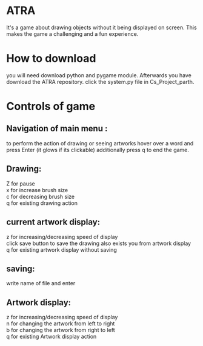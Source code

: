 # ATRA
It's a game about drawing objects without it being displayed on screen. This makes the game a challenging and a fun experience.

# How to download
you will need download python and pygame module. Afterwards you have download the ATRA repository. click the system.py file in 
Cs_Project_parth.

# Controls of game
## Navigation of main menu :
to perform the action of drawing or seeing artworks hover over a word and press Enter (it glows if its clickable) additionally press q to end the game.
## Drawing: 
Z for pause<br>
x for increase brush size<br>
c for decreasing brush size<br>
q for existing drawing action<br>
## current artwork display:
z for increasing/decreasing speed of display <br>
click save button to save the drawing also exists you from artwork display<br>
q for existing artwork display without saving
## saving:
write name of file and enter<br>
## Artwork display:
z for increasing/decreasing speed of display<br>
n for changing the artwork from left to right<br>
b for changing the artwork from right to left<br>
q for existing Artwork display action<br>

